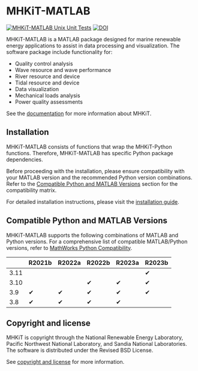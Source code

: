 MHKiT-MATLAB
===================================
[![MHKiT-MATLAB Unix Unit Tests](https://github.com/MHKiT-Software/MHKiT-MATLAB/actions/workflows/unix_unit_tests.yml/badge.svg)](https://github.com/MHKiT-Software/MHKiT-MATLAB/actions/workflows/unix_unit_tests.yml) [![DOI](https://zenodo.org/badge/DOI/10.5281/zenodo.3928405.svg)](https://doi.org/10.5281/zenodo.3928405)

MHKiT-MATLAB is a MATLAB package designed for marine renewable energy applications to assist in
data processing and visualization.  The software package include functionality for:

* Quality control analysis
* Wave resource and wave performance
* River resource and device
* Tidal resource and device
* Data visualization
* Mechanical loads analysis
* Power quality assessments

See the [documentation](https://mhkit-software.github.io/MHKiT/) for more information about MHKiT.

Installation
------------------------

MHKiT-MATLAB consists of functions that wrap the MHKiT-Python functions. Therefore, MHKiT-MATLAB has specific Python package dependencies.

Before proceeding with the installation, please ensure compatibility with your MATLAB version and the recommended Python version combinations. Refer to the [Compatible Python and MATLAB Versions](#compatible-python-and-matlab-versions) section for the compatibility matrix.

For detailed installation instructions, please visit the [installation guide](https://mhkit-software.github.io/MHKiT/installation.html).

Compatible Python and MATLAB Versions
------------------------

MHKiT-MATLAB supports the following combinations of MATLAB and Python versions. For a comprehensive list of compatible MATLAB/Python versions, refer to [MathWorks Python Compatibility](https://www.mathworks.com/support/requirements/python-compatibility.html).

|       | R2021b | R2022a | R2022b | R2023a | R2023b |
| ----- | ------ | ------ | ------ | ------ | ------ |
| 3.11  |        |        |        |        | ✔      |
| 3.10  |        |        | ✔      | ✔      | ✔      |
| 3.9   | ✔      | ✔      | ✔      | ✔      | ✔      |
| 3.8   | ✔      | ✔      | ✔      | ✔      |        |


Copyright and license
------------------------
MHKiT is copyright through the National Renewable Energy Laboratory,
Pacific Northwest National Laboratory, and Sandia National Laboratories.
The software is distributed under the Revised BSD License.

See [copyright and license](https://mhkit-software.github.io/MHKiT/license.html) for more information.
